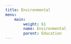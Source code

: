 ```yaml
---
title: Environmental
menu:
    main:
        weight: 61
        name: Environmental
        parent: Education
---
```



